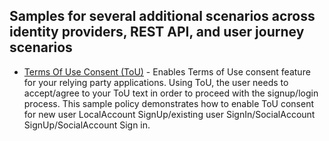 ## Samples for several additional scenarios across identity providers, REST API, and user journey scenarios

* [Terms Of Use Consent (ToU)](source/aadb2c-ief-terms-of-use) - Enables Terms of Use consent feature for your relying party applications. Using ToU, the user needs to accept/agree to your ToU text in order to proceed with the signup/login process. This sample policy demonstrates how to enable ToU consent for new user LocalAccount SignUp/existing user SignIn/SocialAccount SignUp/SocialAccount Sign in.
